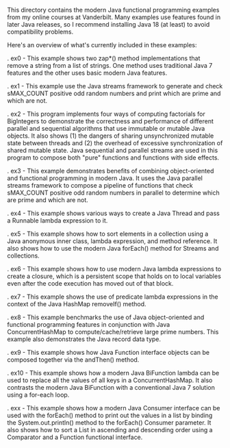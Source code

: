 This directory contains the modern Java functional programming
examples from my online courses at Vanderbilt.  Many examples use
features found in later Java releases, so I recommend installing Java
18 (at least) to avoid compatibility problems.

Here's an overview of what's currently included in these examples:

. ex0 - This example shows two zap*() method implementations that
        remove a string from a list of strings.  One method uses
        traditional Java 7 features and the other uses basic modern
        Java features.

. ex1 - This example use the Java streams framework to generate and
        check sMAX_COUNT positive odd random numbers and print which
        are prime and which are not.

. ex2 - This program implements four ways of computing factorials for
        BigIntegers to demonstrate the correctness and performance of
        different parallel and sequential algorithms that use
        immutable or mutable Java objects.  It also shows (1) the
        dangers of sharing unsynchronized mutable state between
        threads and (2) the overhead of excessive synchronization of
        shared mutable state.  Java sequential and parallel streams
        are used in this program to compose both "pure" functions and
        functions with side effects.

. ex3 - This example demonstrates benefits of combining
        object-oriented and functional programming in modern Java.  It
        uses the Java parallel streams framework to compose a pipeline
        of functions that check sMAX_COUNT positive odd random numbers
        in parallel to determine which are prime and which are not.

. ex4 - This example shows various ways to create a Java Thread and
        pass a Runnable lambda expression to it.

. ex5 - This example shows how to sort elements in a collection using
        a Java anonymous inner class, lambda expression, and method
        reference.  It also shows how to use the modern Java forEach()
        method for Streams and collections.

. ex6 - This example shows how to use modern Java lambda expressions
        to create a closure, which is a persistent scope that holds on
        to local variables even after the code execution has moved out
        of that block.

. ex7 - This example shows the use of predicate lambda expressions in
        the context of the Java HashMap removeIf() method.

. ex8 - This example benchmarks the use of Java object-oriented and
        functional programming features in conjunction with Java
        ConcurrentHashMap to compute/cache/retrieve large prime
        numbers.  This example also demonstrates the Java record data
        type.

. ex9 - This example shows how Java Function interface objects can be
        composed together via the andThen() method.

. ex10 - This example shows how a modern Java BiFunction lambda can be
         used to replace all the values of all keys in a
         ConcurrentHashMap.  It also contrasts the modern Java
         BiFunction with a conventional Java 7 solution using a
         for-each loop.

. exx - This example shows how a modern Java Consumer interface can be
        used with the forEach() method to print out the values in a
        list by binding the System.out.println() method to the
        forEach() Consumer parameter.  It also shows how to sort a
        List in ascending and descending order using a Comparator and
        a Function functional interface.


